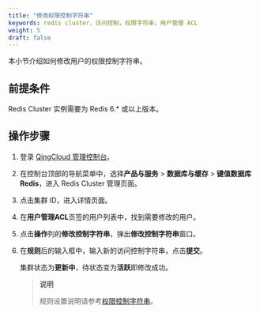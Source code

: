 ```yaml
---
title: "修改权限控制字符串"
keywords: redis cluster，访问控制，权限字符串，用户管理 ACL
weight: 5
draft: false
---
```


本小节介绍如何修改用户的权限控制字符串。

## 前提条件

Redis Cluster 实例需要为 Redis 6.* 或以上版本。

## 操作步骤

1. 登录  [QingCloud 管理控制台](https://console.qingcloud.com/login)。

2. 在控制台顶部的导航菜单中，选择**产品与服务** > **数据库与缓存** > **键值数据库 Redis**，进入 Redis Cluster 管理页面。

3. 点击集群 ID，进入详情页面。

4. 在**用户管理ACL**页签的用户列表中，找到需要修改的用户。

5. 点击**操作**列的**修改控制字符串**，弹出**修改控制字符串**窗口。

6. 在**规则**后的输入框中，输入新的访问控制字符串，点击**提交**。

   集群状态为**更新中**，待状态变为**活跃**即修改成功。

   > **说明**
   >
   > 规则设置说明请参考[权限控制字符串](../accesscontrol/)。

   

